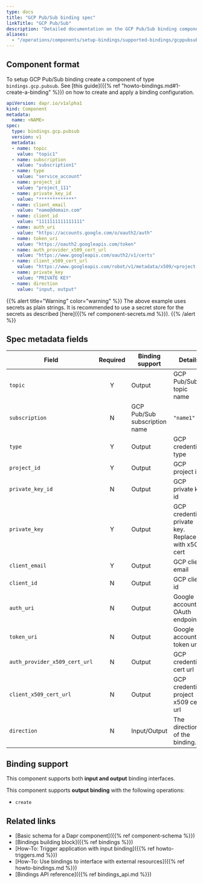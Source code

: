```yaml
---
type: docs
title: "GCP Pub/Sub binding spec"
linkTitle: "GCP Pub/Sub"
description: "Detailed documentation on the GCP Pub/Sub binding component"
aliases:
  - "/operations/components/setup-bindings/supported-bindings/gcppubsub/"
---
```


## Component format

To setup GCP Pub/Sub binding create a component of type `bindings.gcp.pubsub`. See [this guide]({{% ref "howto-bindings.md#1-create-a-binding" %}}) on how to create and apply a binding configuration.


```yaml
apiVersion: dapr.io/v1alpha1
kind: Component
metadata:
  name: <NAME>
spec:
  type: bindings.gcp.pubsub
  version: v1
  metadata:
  - name: topic
    value: "topic1"
  - name: subscription
    value: "subscription1"
  - name: type
    value: "service_account"
  - name: project_id
    value: "project_111"
  - name: private_key_id
    value: "*************"
  - name: client_email
    value: "name@domain.com"
  - name: client_id
    value: "1111111111111111"
  - name: auth_uri
    value: "https://accounts.google.com/o/oauth2/auth"
  - name: token_uri
    value: "https://oauth2.googleapis.com/token"
  - name: auth_provider_x509_cert_url
    value: "https://www.googleapis.com/oauth2/v1/certs"
  - name: client_x509_cert_url
    value: "https://www.googleapis.com/robot/v1/metadata/x509/<project-name>.iam.gserviceaccount.com"
  - name: private_key
    value: "PRIVATE KEY"
  - name: direction
    value: "input, output"
```
{{% alert title="Warning" color="warning" %}}
The above example uses secrets as plain strings. It is recommended to use a secret store for the secrets as described [here]({{% ref component-secrets.md %}}).
{{% /alert %}}

## Spec metadata fields

| Field              | Required  | Binding support | Details | Example |
|--------------------|:--------:|-----------| -----|---------|
| `topic` | Y | Output | GCP Pub/Sub topic name | `"topic1"` |
| `subscription` | N | GCP Pub/Sub subscription name | `"name1"` |
| `type`           | Y | Output | GCP credentials type  | `service_account`
| `project_id`     | Y | Output | GCP project id| `projectId`
| `private_key_id` | N | Output | GCP private key id | `"privateKeyId"`
| `private_key`    | Y | Output | GCP credentials private key. Replace with x509 cert | `12345-12345`
| `client_email`   | Y | Output | GCP client email  | `"client@email.com"`
| `client_id`      | N | Output | GCP client id | `0123456789-0123456789`
| `auth_uri`       | N | Output | Google account OAuth endpoint | `https://accounts.google.com/o/oauth2/auth`
| `token_uri`      | N | Output | Google account token uri | `https://oauth2.googleapis.com/token`
| `auth_provider_x509_cert_url` | N | Output |GCP credentials cert url | `https://www.googleapis.com/oauth2/v1/certs`
| `client_x509_cert_url` | N | Output | GCP credentials project x509 cert url | `https://www.googleapis.com/robot/v1/metadata/x509/<PROJECT_NAME>.iam.gserviceaccount.com`
| `direction` | N |Input/Output | The direction of the binding. | `"input"`, `"output"`, `"input, output"`

## Binding support

This component supports both **input and output** binding interfaces.

This component supports **output binding** with the following operations:

- `create`

## Related links

- [Basic schema for a Dapr component]({{% ref component-schema %}})
- [Bindings building block]({{% ref bindings %}})
- [How-To: Trigger application with input binding]({{% ref howto-triggers.md %}})
- [How-To: Use bindings to interface with external resources]({{% ref howto-bindings.md %}})
- [Bindings API reference]({{% ref bindings_api.md %}})
